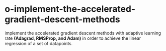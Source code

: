 # o-implement-the-accelerated-gradient-descent-methods

implement the accelerated gradient descent methods with adaptive learning rate <b>(Adagrad, RMSProp, and Adam)</b> in order to achieve the linear regression of a set of datapoints.
